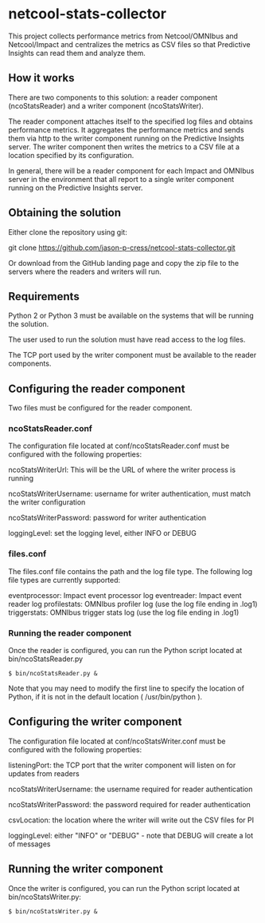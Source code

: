 # netcool-stats-collector

This project collects performance metrics from Netcool/OMNIbus and Netcool/Impact and centralizes
the metrics as CSV files so that Predictive Insights can read them and analyze them.

## How it works

There are two components to this solution: a reader component (ncoStatsReader) and a writer
component (ncoStatsWriter).

The reader component attaches itself to the specified log files and obtains performance metrics.
It aggregates the performance metrics and sends them via http to the writer component running on 
the Predictive Insights server. The writer component then writes the metrics to a CSV file at a
location specified by its configuration.

In general, there will be a reader component for each Impact and OMNIbus server in the environment
that all report to a single writer component running on the Predictive Insights server.

## Obtaining the solution

Either clone the repository using git:

git clone https://github.com/jason-p-cress/netcool-stats-collector.git

Or download from the GitHub landing page and copy the zip file to the servers where the readers
and writers will run.

## Requirements

Python 2 or Python 3 must be available on the systems that will be running the solution.

The user used to run the solution must have read access to the log files.

The TCP port used by the writer component must be available to the reader components.

## Configuring the reader component

Two files must be configured for the reader component.

### ncoStatsReader.conf

The configuration file located at conf/ncoStatsReader.conf must be configured with the following
properties:

ncoStatsWriterUrl: This will be the URL of where the writer process is running

ncoStatsWriterUsername: username for writer authentication, must match the writer configuration

ncoStatsWriterPassword: password for writer authentication

loggingLevel: set the logging level, either INFO or DEBUG

### files.conf

The files.conf file contains the path and the log file type. The following log file types are
currently supported:

eventprocessor: Impact event processor log
eventreader: Impact event reader log
profilestats: OMNIbus profiler log (use the log file ending in .log1)
triggerstats: OMNIbus trigger stats log (use the log file ending in .log1)


### Running the reader component

Once the reader is configured, you can run the Python script located at bin/ncoStatsReader.py

```
$ bin/ncoStatsReader.py &
```

Note that you may need to modify the first line to specify the location of Python, if it is
not in the default location ( /usr/bin/python ).

## Configuring the writer component

The configuration file located at conf/ncoStatsWriter.conf must be configured with the following
properties:

listeningPort: the TCP port that the writer component will listen on for updates from readers

ncoStatsWriterUsername: the username required for reader authentication

ncoStatsWriterPassword: the password required for reader authentication

csvLocation: the location where the writer will write out the CSV files for PI

loggingLevel: either "INFO" or "DEBUG" - note that DEBUG will create a lot of messages

## Running the writer component

Once the writer is configured, you can run the Python script located at bin/ncoStatsWriter.py:

```
$ bin/ncoStatsWriter.py &
```

